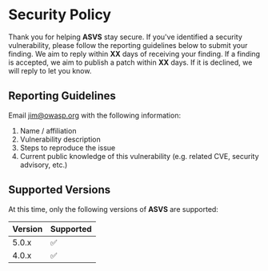 # Security Policy

Thank you for helping **ASVS** stay secure. If you've identified a security vulnerability, please follow the reporting guidelines below to submit your finding. We aim to reply within **XX** days of receiving your finding. If a finding is accepted, we aim to publish a patch within **XX** days. If it is declined, we will reply to let you know.

## Reporting Guidelines

Email jim@owasp.org with the following information:

1. Name / affiliation
2. Vulnerability description
3. Steps to reproduce the issue
4. Current public knowledge of this vulnerability (e.g. related CVE, security advisory, etc.)

## Supported Versions

At this time, only the following versions of **ASVS** are supported:

| Version | Supported          |
| ------- | ------------------ |
| 5.0.x   | :white_check_mark: |
| 4.0.x   | :white_check_mark: |


